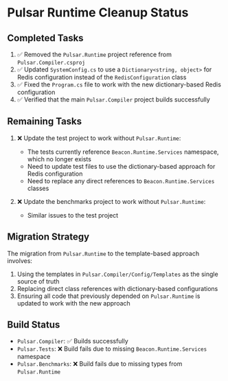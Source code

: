 # Pulsar Runtime Cleanup Status

## Completed Tasks

1. ✅ Removed the `Pulsar.Runtime` project reference from `Pulsar.Compiler.csproj`
2. ✅ Updated `SystemConfig.cs` to use a `Dictionary<string, object>` for Redis configuration instead of the `RedisConfiguration` class
3. ✅ Fixed the `Program.cs` file to work with the new dictionary-based Redis configuration
4. ✅ Verified that the main `Pulsar.Compiler` project builds successfully

## Remaining Tasks

1. ❌ Update the test project to work without `Pulsar.Runtime`:
   - The tests currently reference `Beacon.Runtime.Services` namespace, which no longer exists
   - Need to update test files to use the dictionary-based approach for Redis configuration
   - Need to replace any direct references to `Beacon.Runtime.Services` classes

2. ❌ Update the benchmarks project to work without `Pulsar.Runtime`:
   - Similar issues to the test project

## Migration Strategy

The migration from `Pulsar.Runtime` to the template-based approach involves:

1. Using the templates in `Pulsar.Compiler/Config/Templates` as the single source of truth
2. Replacing direct class references with dictionary-based configurations
3. Ensuring all code that previously depended on `Pulsar.Runtime` is updated to work with the new approach

## Build Status

- `Pulsar.Compiler`: ✅ Builds successfully
- `Pulsar.Tests`: ❌ Build fails due to missing `Beacon.Runtime.Services` namespace
- `Pulsar.Benchmarks`: ❌ Build fails due to missing types from `Pulsar.Runtime`
